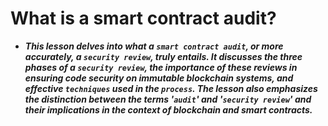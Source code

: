 # What is a smart contract audit?
- ***This lesson delves into what a `smart contract audit`, or more accurately, a `security review`, truly entails. It discusses the three phases of a `security review`, the importance of these reviews in ensuring code security on immutable blockchain systems, and effective `techniques` used in the `process`. The lesson also emphasizes the distinction between the terms '`audit`' and '`security review`' and their implications in the context of blockchain and smart contracts.***

